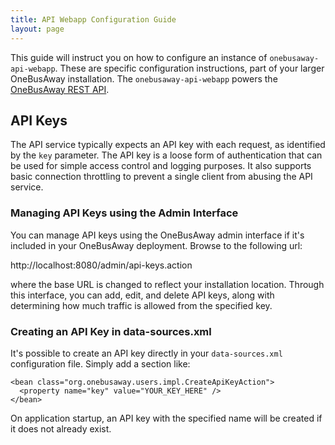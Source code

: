 ```yaml
---
title: API Webapp Configuration Guide
layout: page
---
```


This guide will instruct you on how to configure an instance of `onebusaway-api-webapp`.  These are specific
configuration instructions, part of your larger OneBusAway installation. The
`onebusaway-api-webapp` powers the [OneBusAway REST API](/api/where).

## API Keys

The API service typically expects an API key with each request, as identified by the `key` parameter.  The API key
is a loose form of authentication that can be used for simple access control and logging purposes.  It also supports
basic connection throttling to prevent a single client from abusing the API service.

### Managing API Keys using the Admin Interface

You can manage API keys using the OneBusAway admin interface if it's included in your OneBusAway deployment.  Browse
to the following url:

http://localhost:8080/admin/api-keys.action

where the base URL is changed to reflect your installation location.  Through this interface, you can add, edit, and
delete API keys, along with determining how much traffic is allowed from the specified key.

### Creating an API Key in data-sources.xml

It's possible to create an API key directly in your `data-sources.xml` configuration file.  Simply add a section like:

~~~
<bean class="org.onebusaway.users.impl.CreateApiKeyAction">
  <property name="key" value="YOUR_KEY_HERE" />
</bean>
~~~

On application startup, an API key with the specified name will be created if it does not already exist.
